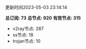 更新时间2023-05-03 23:14:14

**总订阅: 73**
**总节点: 920**
**有效节点: 315**
- v2ray节点: 287
- ss节点: 18
- trojan节点: 10
